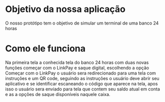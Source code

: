 # Objetivo da nossa aplicação
O nosso protótipo tem o objetivo de simular um terminal de uma banco 24 horas  
# Como ele funciona
Na primeira tela a conhecida tela do banco 24 horas com duas novas funções começar com o LinkPay e saque digital, escolhendo a opção Começar com o LinkPay o usuário sera redirecionado para uma tela com instruções e um QR code, seguindo as instruções o usuário deve abrir seu aplicativo e se identificar escaneando o código que aparece na tela, apos isso o usuário sera enviado para tela que contem seu saldo atual em conta e as a opções de saque disponíveis naquele caixa.
